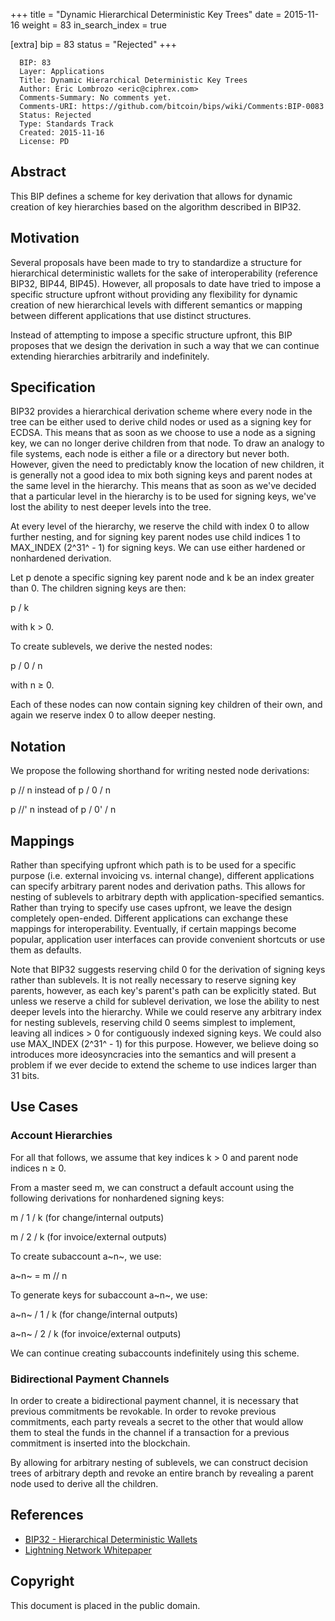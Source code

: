+++
title = "Dynamic Hierarchical Deterministic Key Trees"
date = 2015-11-16
weight = 83
in_search_index = true

[extra]
bip = 83
status = "Rejected"
+++

      BIP: 83
      Layer: Applications
      Title: Dynamic Hierarchical Deterministic Key Trees
      Author: Eric Lombrozo <eric@ciphrex.com>
      Comments-Summary: No comments yet.
      Comments-URI: https://github.com/bitcoin/bips/wiki/Comments:BIP-0083
      Status: Rejected
      Type: Standards Track
      Created: 2015-11-16
      License: PD

## Abstract

This BIP defines a scheme for key derivation that allows for dynamic
creation of key hierarchies based on the algorithm described in BIP32.

## Motivation

Several proposals have been made to try to standardize a structure for
hierarchical deterministic wallets for the sake of interoperability
(reference BIP32, BIP44, BIP45). However, all proposals to date have
tried to impose a specific structure upfront without providing any
flexibility for dynamic creation of new hierarchical levels with
different semantics or mapping between different applications that use
distinct structures.

Instead of attempting to impose a specific structure upfront, this BIP
proposes that we design the derivation in such a way that we can
continue extending hierarchies arbitrarily and indefinitely.

## Specification

BIP32 provides a hierarchical derivation scheme where every node in the
tree can be either used to derive child nodes or used as a signing key
for ECDSA. This means that as soon as we choose to use a node as a
signing key, we can no longer derive children from that node. To draw an
analogy to file systems, each node is either a file or a directory but
never both. However, given the need to predictably know the location of
new children, it is generally not a good idea to mix both signing keys
and parent nodes at the same level in the hierarchy. This means that as
soon as we\'ve decided that a particular level in the hierarchy is to be
used for signing keys, we\'ve lost the ability to nest deeper levels
into the tree.

At every level of the hierarchy, we reserve the child with index 0 to
allow further nesting, and for signing key parent nodes use child
indices 1 to MAX\_INDEX (2^31^ - 1) for signing keys. We can use either
hardened or nonhardened derivation.

Let p denote a specific signing key parent node and k be an index
greater than 0. The children signing keys are then:

p / k

with k &gt; 0.

To create sublevels, we derive the nested nodes:

p / 0 / n

with n ≥ 0.

Each of these nodes can now contain signing key children of their own,
and again we reserve index 0 to allow deeper nesting.

## Notation

We propose the following shorthand for writing nested node derivations:

p // n instead of p / 0 / n

p //\' n instead of p / 0\' / n

## Mappings

Rather than specifying upfront which path is to be used for a specific
purpose (i.e. external invoicing vs. internal change), different
applications can specify arbitrary parent nodes and derivation paths.
This allows for nesting of sublevels to arbitrary depth with
application-specified semantics. Rather than trying to specify use cases
upfront, we leave the design completely open-ended. Different
applications can exchange these mappings for interoperability.
Eventually, if certain mappings become popular, application user
interfaces can provide convenient shortcuts or use them as defaults.

Note that BIP32 suggests reserving child 0 for the derivation of signing
keys rather than sublevels. It is not really necessary to reserve
signing key parents, however, as each key\'s parent\'s path can be
explicitly stated. But unless we reserve a child for sublevel
derivation, we lose the ability to nest deeper levels into the
hierarchy. While we could reserve any arbitrary index for nesting
sublevels, reserving child 0 seems simplest to implement, leaving all
indices &gt; 0 for contiguously indexed signing keys. We could also use
MAX\_INDEX (2^31^ - 1) for this purpose. However, we believe doing so
introduces more ideosyncracies into the semantics and will present a
problem if we ever decide to extend the scheme to use indices larger
than 31 bits.

## Use Cases

### Account Hierarchies

For all that follows, we assume that key indices k &gt; 0 and parent
node indices n ≥ 0.

From a master seed m, we can construct a default account using the
following derivations for nonhardened signing keys:

m / 1 / k (for change/internal outputs)

m / 2 / k (for invoice/external outputs)

To create subaccount a~n~, we use:

a~n~ = m // n

To generate keys for subaccount a~n~, we use:

a~n~ / 1 / k (for change/internal outputs)

a~n~ / 2 / k (for invoice/external outputs)

We can continue creating subaccounts indefinitely using this scheme.

### Bidirectional Payment Channels

In order to create a bidirectional payment channel, it is necessary that
previous commitments be revokable. In order to revoke previous
commitments, each party reveals a secret to the other that would allow
them to steal the funds in the channel if a transaction for a previous
commitment is inserted into the blockchain.

By allowing for arbitrary nesting of sublevels, we can construct
decision trees of arbitrary depth and revoke an entire branch by
revealing a parent node used to derive all the children.

## References

-   [BIP32 - Hierarchical Deterministic
    Wallets](bip-0032.mediawiki "wikilink")
-   [Lightning Network
    Whitepaper](https://lightning.network/lightning-network-paper.pdf "wikilink")

## Copyright

This document is placed in the public domain.
